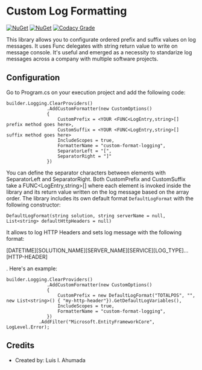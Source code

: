 
# Custom Log Formatting
[![NuGet](https://img.shields.io/nuget/v/Library.CustomLogFormatting?label=NuGet&logo=nuget&style=flat)](https://www.nuget.org/packages/Library.CustomLogFormatting) [![NuGet](https://img.shields.io/nuget/dt/Library.CustomLogFormatting?logo=nuget&style=flat)](https://www.nuget.org/packages/Library.CustomLogFormatting) [![Codacy Grade](https://img.shields.io/codacy/grade/315c3d5a06a441bda26ffd88e705fa63?style=flat)](https://app.codacy.com/gh/LuisAhumada96/Library.CustomLogFormatting/dashboard)

This library allows you to configurate ordered prefix and suffix values on log messages. It uses Func delegates with string return value to write on message console. It's useful and emerged as a necessity to standarize log messages across a company with multiple software projects.

## Configuration

Go to Program.cs on your execution project and add the following code:
```
builder.Logging.ClearProviders()
               .AddCustomFormatter(new CustomOptions()
               {
                   CustomPrefix = <YOUR <FUNC<LogEntry,string>[] prefix method goes here>,
                   CustomSuffix = <YOUR <FUNC<LogEntry,string>[] suffix method goes here>
                   IncludeScopes = true,
                   FormatterName = "custom-format-logging",
                   SeparatorLeft = "[",
                   SeparatorRight = "]"
               })
```
You can define the separator characters between elements with SeparatorLeft and SeparatorRight.
Both CustomPrefix and CustomSuffix take a FUNC<LogEntry,string>[] where each element is invoked inside the library and its return value written on the log message based on the array order. The library includes its own default format ```DefaultLogFormat``` with the following constructor:


 ```DefaultLogFormat(string solution, string serverName = null, List<string> defaultHttpHeaders = null)```

 It allows to log HTTP Headers and sets log message with the following format:

 [DATETIME][SOLUTION_NAME][SERVER_NAME][SERVICE][LOG_TYPE]...[HTTP-HEADER]

. Here's an example:

```
builder.Logging.ClearProviders()
               .AddCustomFormatter(new CustomOptions()
               {
                   CustomPrefix = new DefaultLogFormat("TOTALPOS", "", new List<string>() { "my-http-header"}).GetDefaultLogVariables(),
                   IncludeScopes = true,
                   FormatterName = "custom-format-logging",
               })
            .AddFilter("Microsoft.EntityFrameworkCore", LogLevel.Error);
```

## Credits

- Created by: Luis I. Ahumada

